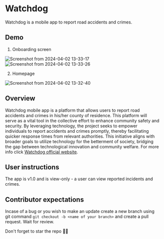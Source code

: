 # Watchdog
Watchdog is a mobile app to report road accidents and crimes.

## Demo
1. Onboarding screen

![Screenshot from 2024-04-02 13-33-17](https://github.com/morikeli/watchdog-mobile-app/assets/78599959/3ff0cccd-e303-46da-951e-e3b53e39e7cc)![Screenshot from 2024-04-02 13-33-26](https://github.com/morikeli/watchdog-mobile-app/assets/78599959/e50a1ed2-8e4f-40c4-b796-fca43f3bf732)

2. Homepage

  ![Screenshot from 2024-04-02 13-32-40](https://github.com/morikeli/watchdog-mobile-app/assets/78599959/47a40094-9ad2-4932-a074-835c7888f556)


## Overview
Watchdog mobile app is a platform that allows users to report road accidents and crimes in his/her county of residence.  This platform will serve as a vital tool in the collective effort to enhance community safety and security. By leveraging technology, the project seeks to empower individuals to report accidents and crimes promptly, thereby facilitating quicker response times from relevant authorities. This initiative aligns with broader goals to utilize technology for the betterment of society, bridging the gap between technological innovation and community welfare. For more info click [Watchdog official website](https://watch-dog-website.onrender.com/auth/login/).

## User instructions
The app is v1.0 and is view-only - a user can view reported incidents and crimes.


## Contributor expectations
Incase of a bug or you wish to make an update create a new branch using git command `git checkout -b <name of your branch>` and create a pull request. Wait for review.

Don't forget to star the repo 🌟😉
